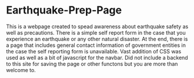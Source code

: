 # Earthquake-Prep-Page

This is a webpage created to spead awareness about earthquake safety as well as precautions. There is a simple self report form in the case that you experience an earthquake or any other natural disaster. At the end, there is a page that includes general contact information of government entities in the case the self reporting form is unavailable. Vast addition of CSS was used as well as a bit of javascript for the navbar. Did not include a backend to this site for saving the page or other functons but you are more than welcome to.
